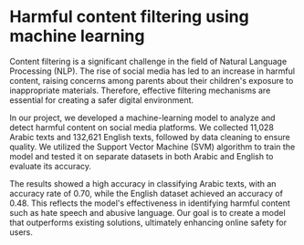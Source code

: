 # Harmful content filtering using machine learning

Content filtering is a significant challenge in the field of Natural Language Processing (NLP). The rise of social media has led to an increase in harmful content, raising concerns among parents about their children's exposure to inappropriate materials. Therefore, effective filtering mechanisms are essential for creating a safer digital environment.

In our project, we developed a machine-learning model to analyze and detect harmful content on social media platforms. We collected 11,028 Arabic texts and 132,621 English texts, followed by data cleaning to ensure quality. We utilized the Support Vector Machine (SVM) algorithm to train the model and tested it on separate datasets in both Arabic and English to evaluate its accuracy.

The results showed a high accuracy in classifying Arabic texts, with an accuracy rate of 0.70, while the English dataset achieved an accuracy of 0.48. This reflects the model's effectiveness in identifying harmful content such as hate speech and abusive language. Our goal is to create a model that outperforms existing solutions, ultimately enhancing online safety for users.
